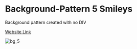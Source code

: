# Background-Pattern 5 Smileys

Background pattern created with no DIV

[Website Link](https://background-emojis.netlify.app/)

![bg_5](https://user-images.githubusercontent.com/77884951/182768661-42dc8ee3-dbfd-4ca0-a7b1-e2439e8442ef.JPG)
